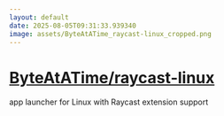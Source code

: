 ```yaml
---
layout: default
date: 2025-08-05T09:31:33.939340
image: assets/ByteAtATime_raycast-linux_cropped.png
---
```


# [ByteAtATime/raycast-linux](https://github.com/ByteAtATime/raycast-linux)

app launcher for Linux with Raycast extension support
